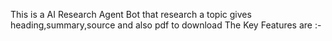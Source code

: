 This is a AI Research Agent Bot that research a topic gives heading,summary,source and also pdf to download
The Key Features are :-
